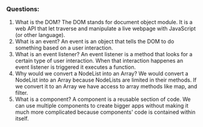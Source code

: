 ### Questions:

1. What is the DOM?
   The DOM stands for document object module. It is a web API that let traverse and manipulate a live webpage with JavaScript (or other language).
2. What is an event?
   An event is an object that tells the DOM to do something based on a user interaction.
3. What is an event listener?
   An event listener is a method that looks for a certain type of user interaction. When that interaction happenes an event listener is triggered it executes a function.
4. Why would we convert a NodeList into an Array?
   We would convert a NodeList into an Array because NodeLists are limited in their methods. If we convert it to an Array we have access to array methods like map, and filter.
5. What is a component?
   A component is a reusable section of code. We can use multiple components to create bigger apps without making it much more complicated because components' code is contained within itself.
